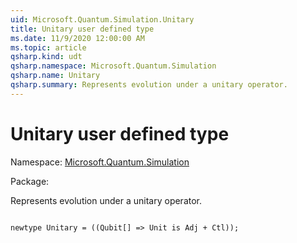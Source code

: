 ```yaml
---
uid: Microsoft.Quantum.Simulation.Unitary
title: Unitary user defined type
ms.date: 11/9/2020 12:00:00 AM
ms.topic: article
qsharp.kind: udt
qsharp.namespace: Microsoft.Quantum.Simulation
qsharp.name: Unitary
qsharp.summary: Represents evolution under a unitary operator.
---
```


# Unitary user defined type

Namespace: [Microsoft.Quantum.Simulation](xref:Microsoft.Quantum.Simulation)

Package: [](https://nuget.org/packages/)


Represents evolution under a unitary operator.

```qsharp

newtype Unitary = ((Qubit[] => Unit is Adj + Ctl));
```

